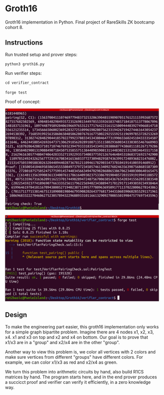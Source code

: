 # Groth16

Groth16 implementation in Python. Final project of RareSkills ZK bootcamp cohort 8.

## Instructions

Run trusted setup and prover steps:

```shell
python3 groth16.py
```

Run verifier steps:

```shell
cd verifier_contract

forge test
```

Proof of concept:

![prover success](./asset/Prover_success.png)

![verifier success](./asset/Verifier_success.png)

## Design

To make the engineering part easier, this groth16 implementation only works for a simple graph bipartite problem. Imagine there are 4 nodes x1, x2, x3, x4. x1 and x3 on top and x2 and x4 on bottom. Our goal is to prove that x1/x3 are in a "group" and x2/x4 are in the other "group".

Another way to view this problem is, we color all vertices with 2 colors and make sure vertices from different "groups" have different colors. For example, we can color x1/x3 as red and x2/x4 as green.

We turn this problem into arithmetic circuits by hand, also build R1CS matrices by hand. The program starts here, and in the end prover produces a succicct proof and verifier can verify it efficiently, in a zero knowledge way.
